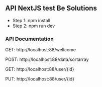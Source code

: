 ## API NextJS test Be Solutions

- Step 1: npm install
- Step 2: npm run dev

### API Documentation

GET: http://localhost:88/wellcome

POST: http://localhost:88/data/sortarray

GET: http://localhost:88/user/{id}

PUT: http://localhost:88/user/{id}
